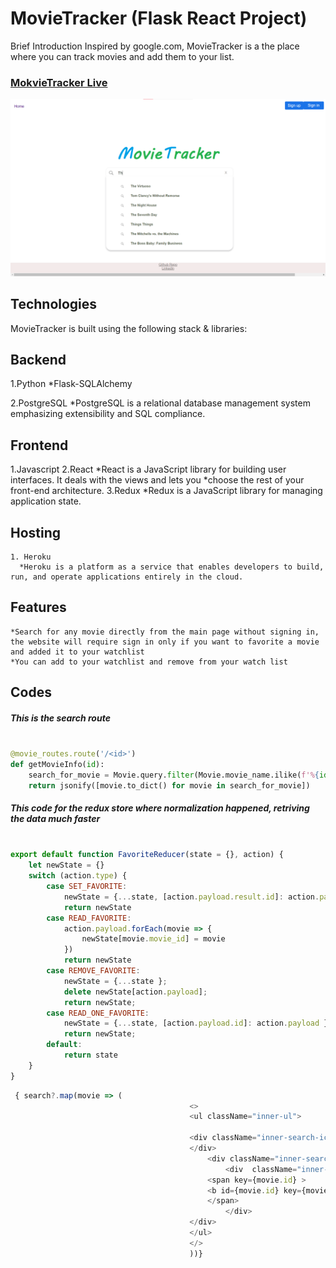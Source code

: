 # MovieTracker (Flask React Project)

Brief Introduction Inspired by google.com, MovieTracker is a the place where you can track movies and add them to your list.

### [MokvieTracker Live](https://movie-tracker-aa.herokuapp.com)

![Alt text](https://github.com/Ace-0101/MovieTracker/blob/main/movieTrackerPage.png)

## Technologies
   MovieTracker is built using the following stack & libraries:
   
   
## Backend 
   1.Python 
      *Flask-SQLAlchemy

   2.PostgreSQL
      *PostgreSQL is a relational database management system emphasizing extensibility and SQL compliance.
   

## Frontend

   1.Javascript
   2.React
      *React is a JavaScript library for building user interfaces. It deals with the views and lets you        *choose the rest of your front-end architecture.
   3.Redux
      *Redux is a JavaScript library for managing application state.
      

## Hosting 
    1. Heroku
      *Heroku is a platform as a service that enables developers to build, run, and operate applications entirely in the cloud.
      
## Features

    *Search for any movie directly from the main page without signing in, the website will require sign in only if you want to favorite a movie and added it to your watchlist
    *You can add to your watchlist and remove from your watch list
   

   
## Codes
##### This is the search route 
```python 

@movie_routes.route('/<id>')
def getMovieInfo(id):
    search_for_movie = Movie.query.filter(Movie.movie_name.ilike(f'%{id}%')).limit(7) #taking out the % sign will make the search only for starts with 
    return jsonify([movie.to_dict() for movie in search_for_movie])
```
   
##### This code for the redux store where normalization happened, retriving the data much faster 
``` javascript

export default function FavoriteReducer(state = {}, action) {
    let newState = {}
    switch (action.type) {
        case SET_FAVORITE:
            newState = {...state, [action.payload.result.id]: action.payload.result }
            return newState
        case READ_FAVORITE:
            action.payload.forEach(movie => {
                newState[movie.movie_id] = movie
            })
            return newState
        case REMOVE_FAVORITE:
            newState = {...state };
            delete newState[action.payload];
            return newState;
        case READ_ONE_FAVORITE:
            newState = {...state, [action.payload.id]: action.payload }
            return newState;
        default:
            return state
    }
}
```

``` javascript 
 { search?.map(movie => (
                                        <>
                                        <ul className="inner-ul">

                                        <div className="inner-search-icon">
                                        </div>
                                            <div className="inner-search">
                                                <div  className="inner-search-result">
                                            <span key={movie.id} >
                                            <b id={movie.id} key={movie.id} style={{cursor: 'pointer'}} onClick={handleNavigate}>{movie.movie_name}</b>
                                            </span>
                                                </div>
                                        </div>
                                        </ul>
                                        </>
                                        ))}
```
